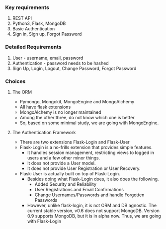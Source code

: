 ### Key requirements
1) REST API
2) Python3, Flask, MongoDB
3) Basic Authentication
4) Sign in, Sign up, Forgot Password

### Detailed Requirements
1) User - username, email, password
2) Authentication - password needs to be hashed
3) Sign Up, Login, Logout, Change Password, Forgot Password

### Choices 
1) The ORM
	* Pymongo, Mongokit, MongoEngine and MongoAlchemy
	* All have flask extensions
	* MongoAlchemy is no longer maintained
	* Among the other three, do not know which one is better
	* So, based on some minimal study, we are going with MongoEngine.

2) The Authentication Framework
	* There are two extensions  Flask-Login and Flask-User
	* Flask-Login is a no-frills extension that provides simple features. 
		* It handles session management, restricting views to logged in users and a few other minor things. 
		* It does not provide a User model. 
		* It does not provide User Registration or User Recovery. 
	* Flask-User is actually built on top of Flask-Login. 
		* Besides doing what Flask-Login does, it also does the following. 
			* Added Security and Reliability
			* User Registrations and Email Confirmations
			* Change Usernames/Passwords and handle Forgotten Passwords
		* However, unlike flask-login, it is not ORM and DB agnostic. The current stable version, v0.6 does not support MongoDB. Version 0.9 supports MongoDB, but it is in alpha now. Thus, we are going with Flask-Login

